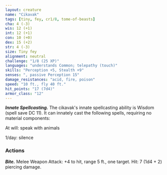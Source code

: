 ```yaml
---
layout: creature
name: "Cikavak"
tags: [tiny, fey, cr1/8, tome-of-beasts]
cha: 4 (-3)
wis: 12 (+1)
int: 12 (+1)
con: 10 (+0)
dex: 15 (+2)
str: 4 (-3)
size: Tiny fey
alignment: neutral
challenge: "1/8 (25 XP)"
languages: "understands Common; telepathy (touch)"
skills: "Perception +5, Stealth +9"
senses: ", passive Perception 15"
damage_resistances: "acid, fire, poison"
speed: "10 ft., fly 40 ft."
hit_points: "17 (7d4)"
armor_class: "12"
---
```


***Innate Spellcasting.*** The cikavak's innate spellcasting ability is Wisdom (spell save DC 11). It can innately cast the following spells, requiring no material components:

At will: speak with animals

1/day: silence

### Actions

***Bite.*** Melee Weapon Attack: +4 to hit, range 5 ft., one target. Hit: 7 (1d4 + 2) piercing damage.


